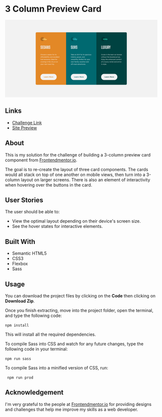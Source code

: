 # 3 Column Preview Card
![](./images/solution-screenshot.png)

## Links
- [Challenge Link](https://www.frontendmentor.io/challenges/3column-preview-card-component-pH92eAR2-)
- [Site Preview](https://robinjmm-column-preview.netlify.app/)

## About
This is my solution for the challenge of building a 3-column preview card component from [Frontendmentor.io](https://frontendmentor.io).

The goal is to re-create the layout of three card components. The cards would all stack on top of one another on mobile views, then turn into a 3-column layout on larger screens. There is also an element of interactivity when hovering over the buttons in the card.

## User Stories
The user should be able to:
- View the optimal layout depending on their device's screen size.
- See the hover states for interactive elements.

## Built With
- Semantic HTML5
- CSS3
- Flexbox
- Sass

## Usage
You can download the project files by clicking on the **Code** then clicking on **Download Zip**.

Once you finish extracting, move into the project folder, open the terminal, and type the following code:

```npm install```

This will install all the required dependencies.

To compile Sass into CSS and watch for any future changes, type the following code in your terminal:


```npm run sass```

To compile Sass into a minified version of CSS, run:

``` npm run prod```

## Acknowledgement
I'm very grateful to the people at [Frontendmentor.io](https://frontendmentor.io) for providing designs and challenges that help me improve my skills as a web developer.